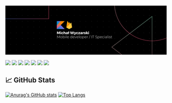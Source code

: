 
[![Header](https://raw.githubusercontent.com/RedC4ke/Redc4ke/main/Banner.png "Header")](https://www.linkedin.com/in/micha%C5%82-wyczarski/)

[![](https://img.shields.io/badge/OS-Windows-orange?logo=Windows&style=flat-square)](https://www.microsoft.com/pl-pl/windows/)
[![](https://img.shields.io/badge/IDE-IntelliJ_kit-orange?logo=IntelliJIDEA&style=flat-square)](https://www.jetbrains.com/)
[![](https://img.shields.io/badge/Code-Kotlin-orange?logo=Kotlin&logoColor=white&style=flat-square)](https://kotlinlang.org/)
[![](https://img.shields.io/badge/Code-Python-orange?logo=Python&logoColor=white&style=flat-square)](https://www.python.org/)
[![](https://img.shields.io/badge/Tools-PostgreSQL-orange?logo=PostgreSQL&logoColor=white&style=flat-square)](https://www.postgresql.org/)
[![](https://img.shields.io/badge/Tools-Firebase-orange?logo=Firebase&logoColor=white&style=flat-square)](https://firebase.google.com/)
[![](https://img.shields.io/badge/Tools-Unity-orange?logo=Unity&logoColor=white&style=flat-square)](https://unity.com/)




## 📈 GitHub Stats

[![Anurag's GitHub stats](https://github-readme-stats.vercel.app/api?username=Redc4ke&count_private=true&show_icons=true&theme=vision-friendly-dark&line_height=27&border_radius=0&hide_border=true)](https://github.com/anuraghazra/github-readme-stats)
[![Top Langs](https://github-readme-stats.vercel.app/api/top-langs/?username=Redc4ke&count_private=true&show_icons=true&theme=vision-friendly-dark&card_width=355&border_radius=0&hide_border=true)](https://github.com/anuraghazra/github-readme-stats)


